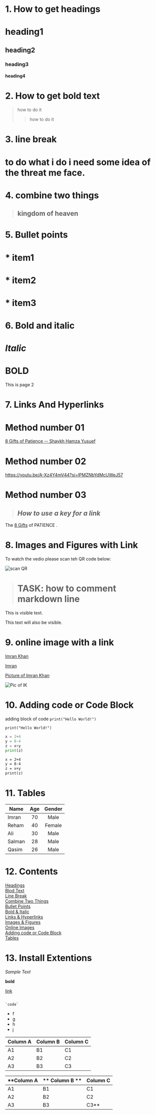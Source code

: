 # 1. How to get headings
# heading1
## heading2
### heading3
#### heading4


# 2. How to get bold text

>  how to do it
> >  how to do it


# 3. line break

# to do what i do i need some idea of the threat me face. 

# 4.  combine two things

>## kingdom of heaven

# 5. Bullet points
# * item1
# * item2
# * item3

# 6. Bold and italic

#     _Italic_
#    __BOLD__


This is page 2

# 7. Links And Hyperlinks


# Method number 01
[8 Gifts of Patience -- Shaykh Hamza Yusuef](https://youtu.be/A-Xz4Y4mV44?si=lPMZNbYdMcUWeJ57) 


# Method number 02

<https://youtu.be/A-Xz4Y4mV44?si=lPMZNbYdMcUWeJ57>


# Method number 03 

>## _How to use a key for a link_
 
[8 Gifts]:https://youtu.be/A-Xz4Y4mV44?si=lPMZNbYdMcUWeJ57

The [8 Gifts] of PATIENCE .


# 8. Images and Figures with Link

To watch the vedio please scan teh QR code below:

![scan QR](qrcode.png)




> # TASK:  how to comment markdown line 
 
 This is visible text.

[This is a hidden comment]: #

This text will also be visible. 



# 9. online image with a link 

[Imran Khan](https://en.wikipedia.org/wiki/Imran_Khan)



[Imran](https://en.wikipedia.org/wiki/File:Imran_Khan_in_March_2023,_as_Chairman_PTI.jpg)


[Picture of Imran Khan](https://upload.wikimedia.org/wikipedia/commons/3/3a/Imran_Khan_in_March_2023%2C_as_Chairman_PTI.jpg)

[To see Picture of Imran Khan]: # 



![Pic of IK](imran.jpg)


# 10. Adding code or Code Block

adding block of code `print("Hello World!")`

```
print("Hello World!")
```

```python
x = 2+4
y = 8-4
z = x+y
print(z)
``` 

```html
x = 2+4
y = 8-4
z = x+y
print(z)
``` 

# 11. Tables

| Name | Age | Gender |
| --- | :---: | :---: |
| Imran | 70 | Male |
| Reham | 40 | Female |
| Ali | 30 | Male |
| Salman |28|Male|
|Qasim |26|Male|


# 12. Contents

[Headings](#1-how-to-get-headings)\
[Blod Text](#2-how-to-get-bold-text)\
[Line Break](#3-line-break)\
[Combine Two Things](#4--combine-two-things)\
[Bullet Points](#5-bullet-points)\
[Bold & Italic](#6-bold-and-italic)\
[Links & Hyperlinks](#7-links-and-hyperlinks)\
[Images & Figures](#8-images-and-figures-with-link)\
[Online Images](#9-online-image-with-a-link)\
[Adding code or Code Block](#10-adding-code-or-code-block)\
[Tables](#11-tables)




# 13. Install Extentions

_Sample Text_

**bold**

[link](https://youtu.be/A-Xz4Y4mV44?si=lPMZNbYdMcUWeJ57)

```

`code`

```


* f
* g
* h
* j


Column A | Column B | Column C
---------|----------|---------
 A1 | B1 | C1
 A2 | B2 | C2
 A3 | B3 | C3


**Column A |** Column B **| Column C
---------|----------|---------
 A1 | B1 | C1
 A2 | B2 | C2
 A3 | B3 | C3**

